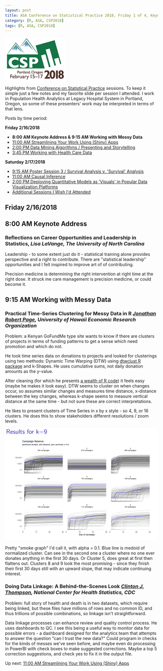 ```yaml
---
layout: post
title: ASA Conference on Statistical Practice 2018, Friday 1 of 4, Keynote Address & Working with Messy Data
category: [R, ASA, CSP2018]
tags: [R, ASA, CSP2018]
---
```


![CSP Conf Logo](/images/csp2018.png "Conference Logo")

Highlights from [Conference on Statistical Practice](https://ww2.amstat.org/meetings/csp/2018/index.cfm) sessions. To keep it simple just a few notes and my favorite slide per session I attended. I work in Population Health Analytics at Legacy Hospital System in Portland, Oregon, so some of these presenters' work may be interpreted in terms of that lens.

Posts by time period:

**Friday 2/16/2018**
* **8:00 AM Keynote Address & 9:15 AM Working with Messy Data**
* [11:00 AM Streamlining Your Work Using (Shiny) Apps](2018-02-16-CSP2018-Fri-11am.md)
* [2:00 PM Data Mining Algorithms / Presenting and Storytelling](2018-02-16-CSP2018-Fri-2pm.md)
* [3:45 PM Working with Health Care Data](2018-02-16-CSP2018-Fri-345pm.md)

**Saturday 2/17/2018**
* [9:15 AM Poster Session 3 / Survival Analysis v. 'Survival' Analysis](2018-02-17-CSP2018-Sat-915am.md)
* [11:00 AM Causal Inference](2018-02-17-CSP2018-Sat-11am.md)
* [2:00 PM Deploying Quantitative Models as 'Visuals' in Popular Data Visualization Platforms](2018-02-17-CSP2018-Sat-2pm.md)
* [Additional Sessions I Wish I'd Attended](2018-02-17-CSP2018-Fri-Additional.md)

## Friday 2/16/2018

## 8:00 AM Keynote Address

### Reflections on Career Opportunities and Leadership in Statistics, *Lisa LaVange, The University of North Carolina*

Leadership - to some extent just do it - statistical training alone provides perspective and a right to contribute. There are "statistical leadership" opportunities and I felt inspired to improve art of of contributing.

Precision medicine is determining the right intervention at right time at the right dose. It struck me care management is precision medicine, or could become it.

## 9:15 AM Working with Messy Data 

### Practical Time-Series Clustering for Messy Data in R *[Jonathan Robert Page](http://www2.hawaii.edu/~jrpage/), University of Hawaii Economic Research Organization*

Problem: a Kenyan GoFundMe type site wants to know if there are clusters of projects in terms of funding patterns to get a sense which need promotion and which do not.

He took time series data on donations to projects and looked for clusterings using two methods: Dynamic Time Warping (DTW) using [dtwclust R package](https://cran.r-project.org/web/packages/dtwclust/index.html) and k-Shapes. He uses cumulative sums, not daily donation amounts as the y-value.

After cleaning (for which he presents [a wealth of R code](https://github.com/jonpage/csp2018)) it feels easy (maybe he makes it look easy). DTW seems to cluster on when changes occur, so assumes similar changes and measures time distance, x-distance between the key changes, whereas k-shape seems to measure vertical distance at the same time - but not sure these are correct interpretations. 

He likes to present clusters of Time Series in x by x style - so 4, 9, or 16 clusters. He does this to show stakeholders different resolutions / zoom levels. 

![Clusters of donations with k = 9 k-Shapes](/images/smokelines.png "Clusters of donations with k = 9 k-Shapes")

Pretty "smoke graph" I'd call it, with alpha = 0.1. Blue line is medoid of normalized cluster. Can see in the second one a cluster where no one ever donates anything in the first 30 days. Or Cluster 5, does great at first then flattens out. Clusters 8 and 9 look the most promising - since they finish their first 30 days still with an upward slope, that may indicate continuing interest.

### 	Doing Data Linkage: A Behind-the-Scenes Look *[Clinton J. Thompson](https://www.researchgate.net/profile/Clinton_Thompson), National Center for Health Statistics, CDC*

Problem: full story of health and death is in two datasets, which require being linked, but these files have millions of rows and no common ID, and thus trillions of possible combinations, so linkage isn't straightforward. 

Data linkage processes can enhance review and quality control process. He uses dashboards to QC. I see this being a useful way to monitor data for possible errors - a dashboard designed for the analytics team that attempts to answer the question "can I trust the new data?" Could program in checks for the kinds of messes we've seen before, and maybe even do processing in PowerBI with check boxes to make suggested corrections. Maybe a top 5 correction suggestions, and check yes to fix it in the output file.

Up next: [11:00 AM Streamlining Your Work Using (Shiny) Apps](2018-02-16-CSP2018-Fri-11am.md)

